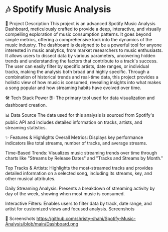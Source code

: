 # 🎶 Spotify Music Analysis

📝 Project Description
This project is an advanced Spotify Music Analysis Dashboard, meticulously crafted to provide a deep, interactive, and visually compelling exploration of music consumption patterns. It goes beyond simple metrics, offering a comprehensive look into the dynamics of the music industry. The dashboard is designed to be a powerful tool for anyone interested in music analytics, from market researchers to music enthusiasts. It allows users to dissect data by various parameters, uncovering hidden trends and understanding the factors that contribute to a track's success. The user can easily filter by specific artists, date ranges, or individual tracks, making the analysis both broad and highly specific. Through a combination of historical trends and real-time data, this project provides a holistic view of how music is consumed, revealing insights into what makes a song popular and how streaming habits have evolved over time.

🛠️ Tech Stack
Power BI: The primary tool used for data visualization and dashboard creation.

📊 Data Source
The data used for this analysis is sourced from Spotify's public API and includes detailed information on tracks, artists, and streaming statistics.

✨ Features & Highlights
Overall Metrics: Displays key performance indicators like total streams, number of tracks, and average streams.

Time-Based Trends: Visualizes music streaming trends over time through charts like "Streams by Release Dates" and "Tracks and Streams by Month."

Top Tracks & Artists: Highlights the most-streamed tracks and provides detailed information on a selected song, including its streams, key, and other musical attributes.

Daily Streaming Analysis: Presents a breakdown of streaming activity by day of the week, showing when most music is consumed.

Interactive Filters: Enables users to filter data by track, date range, and artist for customized views and focused analysis.
Screenshots

📸 Screenshots
https://github.com/shristy-shahi/Spotify-Music-Analysis/blob/main/Dashboard.png
